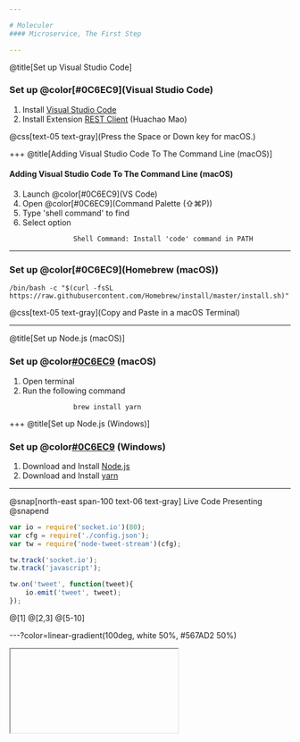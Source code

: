 ```yaml
---

# Moleculer
#### Microservice, The First Step

---
```

@title[Set up Visual Studio Code]

### Set up @color[#0C6EC9](Visual Studio Code)

1. Install [Visual Studio Code](https://code.visualstudio.com/download)
2. Install Extension [REST Client](https://marketplace.visualstudio.com/items?itemName=humao.rest-client) (Huachao Mao)

@css[text-05 text-gray](Press the Space or Down key for macOS.)

+++
@title[Adding Visual Studio Code To The Command Line (macOS)]

#### Adding Visual Studio Code To The Command Line (macOS)
3. Launch @color[#0C6EC9](VS Code)
4. Open @color[#0C6EC9](Command Palette &#40;⇧⌘P&#41;)
5. Type 'shell command' to find
6. Select option

```
                Shell Command: Install 'code' command in PATH
```

---

### Set up @color[#0C6EC9](Homebrew &#40;macOS&#41;)

```
/bin/bash -c "$(curl -fsSL https://raw.githubusercontent.com/Homebrew/install/master/install.sh)"
```
@css[text-05 text-gray](Copy and Paste in a macOS Terminal)

---
@title[Set up Node.js (macOS)]

### Set up @color[#0C6EC9](Node.js) (macOS)

1. Open terminal
2. Run the following command
```
                brew install yarn
```

+++
@title[Set up Node.js (Windows)]

### Set up @color[#0C6EC9](Node.js) (Windows)

1. Download and Install [Node.js](https://nodejs.org/en/download/)
2. Download and Install [yarn](https://classic.yarnpkg.com/en/docs/install#windows-stable)

---
@snap[north-east span-100 text-06 text-gray]
Live Code Presenting
@snapend

```js
var io = require('socket.io')(80);
var cfg = require('./config.json');
var tw = require('node-tweet-stream')(cfg);

tw.track('socket.io');
tw.track('javascript');

tw.on('tweet', function(tweet){
    io.emit('tweet', tweet);
});
```

@[1]
@[2,3]
@[5-10]

---?color=linear-gradient(100deg, white 50%, #567AD2 50%)

<iframe class="stretch" data-src="https://codesandbox.io/s/github/moleculerjs/sandbox-moleculer-api-routing/tree/master/?fontsize=14"></iframe>
